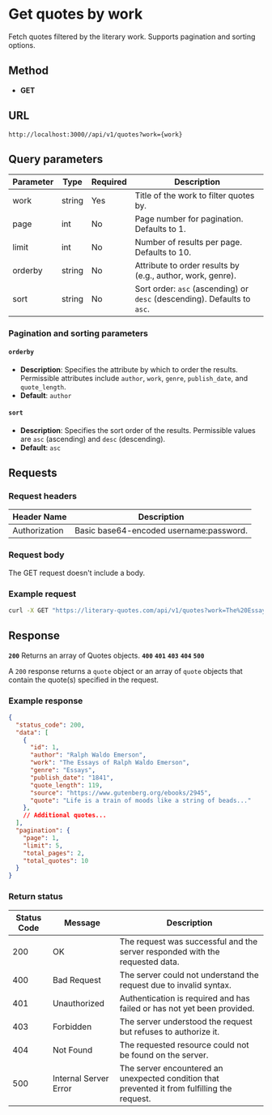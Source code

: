 # Get quotes by work

Fetch quotes filtered by the literary work. Supports pagination and sorting options.

## Method

- **GET**

## URL

`http://localhost:3000//api/v1/quotes?work={work}`

## Query parameters

| Parameter | Type   | Required | Description                                                   |
|-----------|--------|----------|---------------------------------------------------------------|
| work      | string | Yes      | Title of the work to filter quotes by.                        |
| page      | int    | No       | Page number for pagination. Defaults to 1.                    |
| limit     | int    | No       | Number of results per page. Defaults to 10.                   |
| orderby   | string | No       | Attribute to order results by (e.g., author, work, genre).    |
| sort      | string | No       | Sort order: `asc` (ascending) or `desc` (descending). Defaults to `asc`. |

<!--TODO: Include information about query syntax.-->

### Pagination and sorting parameters

#### `orderby`

- **Description**: Specifies the attribute by which to order the results. Permissible attributes include `author`, `work`, `genre`, `publish_date`, and `quote_length`.
- **Default**: `author`

#### `sort`

- **Description**: Specifies the sort order of the results. Permissible values are `asc` (ascending) and `desc` (descending).
- **Default**: `asc`

## Requests

### Request headers

| Header Name      | Description                                    |
|------------------|------------------------------------------------|
| Authorization    | Basic base64-encoded username:password.        |

### Request body

The GET request doesn't include a body.

### Example request

```bash
curl -X GET "https://literary-quotes.com/api/v1/quotes?work=The%20Essays%20of%20Ralph%20Waldo%20Emerson&page=1&limit=5&orderby=author&sort=asc" -H "Authorization: Basic dXNlcm5hbWU6cGFzc3dvcmQ="
```

## Response

**`200`** Returns an array of Quotes objects.
**`400`**
**`401`**
**`403`**
**`404`**
**`500`**

A `200` response returns a `quote` object or an array of `quote` objects that contain the quote(s) specified in the request.

### Example response

```json
{
  "status_code": 200,
  "data": [
    {
      "id": 1,
      "author": "Ralph Waldo Emerson",
      "work": "The Essays of Ralph Waldo Emerson",
      "genre": "Essays",
      "publish_date": "1841",
      "quote_length": 119,
      "source": "https://www.gutenberg.org/ebooks/2945",
      "quote": "Life is a train of moods like a string of beads..."
    },
    // Additional quotes...
  ],
  "pagination": {
    "page": 1,
    "limit": 5,
    "total_pages": 2,
    "total_quotes": 10
  }
}
```

### Return status

| Status Code | Message                | Description                                                                                   |
|-------------|------------------------|-----------------------------------------------------------------------------------------------|
| 200         | OK                     | The request was successful and the server responded with the requested data.                  |
| 400         | Bad Request            | The server could not understand the request due to invalid syntax.                            |
| 401         | Unauthorized           | Authentication is required and has failed or has not yet been provided.                       |
| 403         | Forbidden              | The server understood the request but refuses to authorize it.                                |
| 404         | Not Found              | The requested resource could not be found on the server.                                      |
| 500         | Internal Server Error  | The server encountered an unexpected condition that prevented it from fulfilling the request. |
